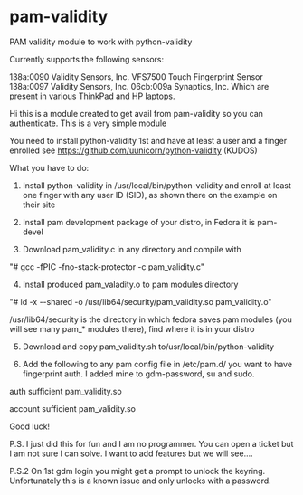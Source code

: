 # pam-validity
PAM validity module to work with python-validity

Currently supports the following sensors:

138a:0090 Validity Sensors, Inc. VFS7500 Touch Fingerprint Sensor
138a:0097 Validity Sensors, Inc.
06cb:009a Synaptics, Inc. Which are present in various ThinkPad and HP laptops.

Hi this is a module created to get avail from pam-validity so you can authenticate. 
This is a very simple module

You need to install python-validity 1st and have at least a user and a finger enrolled
see https://github.com/uunicorn/python-validity (KUDOS)

What you have to do:

1. Install python-validity in /usr/local/bin/python-validity and enroll at least one finger with any user ID (SID), as shown there on the example on their site

2. Install pam development package of your distro, in Fedora it is pam-devel

3. Download pam_validity.c in any directory and compile with 

 "# gcc -fPIC -fno-stack-protector -c pam_validity.c"

4. Install produced pam_valadity.o to pam modules directory

"# ld -x --shared -o /usr/lib64/security/pam_validity.so pam_validity.o"

/usr/lib64/security is the directory in which fedora saves pam modules (you will see many pam_* modules there), find where it is in your distro

5. Download and copy pam_validity.sh to/usr/local/bin/python-validity

6. Add the following to any pam config file in /etc/pam.d/ you want to have fingerprint auth. I added mine to gdm-password, su and sudo.

 auth		sufficient	pam_validity.so
 
 account sufficient  pam_validity.so

Good luck!

P.S. I just did this for fun and I am no programmer. You can open a ticket but I am not sure I can solve. I want to add features  but we will see....

P.S.2 On 1st gdm login you might get a prompt to unlock the keyring. Unfortunately this is a known issue and only unlocks with a password. 
